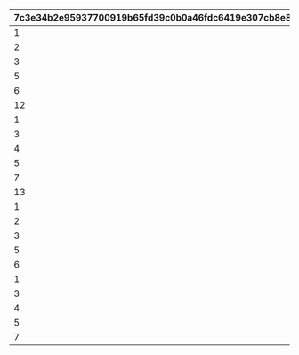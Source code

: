 |7c3e34b2e95937700919b65fd39c0b0a46fdc6419e307cb8e8e28ffbeca9b460|38b775bdb0c1a007431ebf4bab517f19d650bc269b9957bf7a165b94ab07289f|7e9a6af2ef762395317d0ed9f2a2039d7ce32bf7a00cdd1c62cb644177b3f13e|0c5b7ee47d64ff46110f2f1264107393b6607f5dae9b40302f0f7a301b621bca|c0e83c44a240f7577b23dfb628771b90ad738d17c134dbcbbfd5def881138040|e9f13b0f4987723b40ba547fdf3e38d1d9e1707a5e57cb434cb927f73b1aca59|dbaa41e4dc06c30f4930cd5075bbbda4ea039a6eb7f9347c241ae410678b3815|
| --- | --- | --- | --- | --- | --- | --- |
|1|200|100|50|250|1004|150|
|2|320|160|80|400|1004|240|
|3|200|100|50|250|1004|150|
|5|200|100|50|250|1004|150|
|6|320|160|80|400|1004|240|
|12|2|1|1|3|1004|1|
|1|200|100|50|250|1005|150|
|3|200|100|50|250|1005|150|
|4|320|160|80|400|1005|240|
|5|200|100|50|250|1005|150|
|7|320|160|80|400|1005|240|
|13|2|1|1|3|1005|1|
|1|100|50|25|125|1010|75|
|2|160|80|40|200|1010|120|
|3|100|50|25|125|1010|75|
|5|100|50|25|125|1010|75|
|6|160|80|40|200|1010|120|
|1|100|50|25|125|1011|75|
|3|100|50|25|125|1011|75|
|4|160|80|40|200|1011|120|
|5|100|50|25|125|1011|75|
|7|160|80|40|200|1011|120|